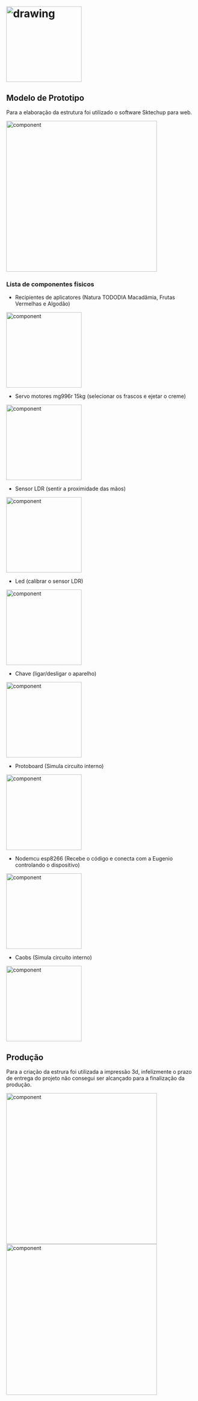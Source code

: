 # [<img src="https://www.eugeniochallengehub.io/wp-content/themes/challengehub/img/logo.png" alt="drawing" width="200"/>](../README.md)

## Modelo de Prototipo

Para a elaboração da estrutura foi utilizado o software Sktechup para web.

<img src="fotos/09sketch01.png" alt="component" width="400"/>

### Lista de componentes físicos
- Recipientes de aplicatores (Natura TODODIA Macadâmia, Frutas Vermelhas e Algodão)
<img src="fotos/01-cremes.jpg" alt="component" width="200"/> 

- Servo motores mg996r 15kg (selecionar os frascos e ejetar o creme)
<img src="fotos/02-motores.jpg" alt="component" width="200"/> 

- Sensor LDR (sentir a proximidade das mãos)
<img src="fotos/03-sensores.jpg" alt="component" width="200"/> 

- Led (calibrar o sensor LDR)
<img src="fotos/04-led.jpg" alt="component" width="200"/> 

- Chave (ligar/desligar o aparelho)
<img src="fotos/05-chave.jpg" alt="component" width="200"/> 

- Protoboard (Simula circuito interno)
<img src="fotos/06-protoboard.jpg" alt="component" width="200"/> 

- Nodemcu esp8266 (Recebe o código e conecta com a Eugenio controlando o dispositivo)
<img src="fotos/07-placa.jpg" alt="component" width="200"> 

- Caobs (Simula circuito interno)
<img src="fotos/08-cabos.jpg" alt="component" width="200"/>

## Produção

Para a criação da estrura foi utilizada a impressão 3d, infelizmente o prazo de entrega do projeto não consegui ser alcançado para a finalização da produção.

<img src="fotos/12-producao01.jpeg" alt="component" width="400"/>
<img src="fotos/13-producao02.jpeg" alt="component" width="400"/>
